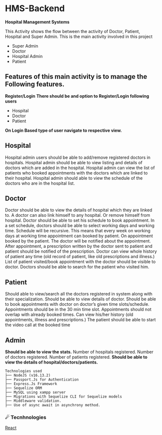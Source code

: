 # HMS-Backend
**Hospital Management Systems**

This Activity shows the flow between the activity of Doctor, Patient, Hospital and Super Admin. This is the main activity involved in this project  

- Super Admin 
- Doctor 
- Hospital Admin 
- Patient  
## Features of this main activity is to manage the Following features.
**Register/Login** 
**There should be and option to Register/Login following users**  
- Hospital  
- Doctor  
- Patient 

**On Login Based type of user navigate to respective view.**

## Hospital 
Hospital admin users should be able to add/remove registered doctors in hospitals. 
Hospital admin should be able to view listing and details of doctors which are added in the hospital. 
Hospital admin can view the list of patients who booked appointments with the doctors which are linked to their hospital. 
Hospital admin should able to view the schedule of the doctors who are in the hospital list. 
## Doctor 
Doctor should be able to view the details of hospital which they are linked to. A doctor can also link himself to any hospital. Or remove himself from hospital. Doctor should be able to set his schedule to book appointment. In a set schedule, doctors should be able to select working days and working time. Schedule will be recursive. This means that every week on working days at working time appointment can booked by patient. On appointment booked by the patient. The doctor will be notified about the appointment. After appointment, a prescription written by the doctor sent to patient and patient should be notified of the prescription. Doctor can view whole history of patient any time (old record of patient, like old prescriptions and illness.) List of patient visited/book appointment with the doctor should be visible to doctor. Doctors should be able to search for the patient who visited him. 
## Patient  
Should able to view/search all the doctors registered in system along with their specialization. Should be able to view details of doctor. Should be able to book appointments with doctor on doctor’s given time slots/schedule. Appointments should be in the 30 min time slot. Appointments should not overlap with already booked times. Can view his/her history (old appointments, illness and prescriptions.) The patient should be able to start the video call at the booked time 
## Admin  
**Should be able to view the stats.**
Number of hospitals registered. 
Number of doctors registered. 
Number of patients registered. 
**Should be able to view the details of hospital/doctors/patients.**

```
Technologies used
├── NodeJS (v16.13.2) 
├── Passport.Js for Authentication
├── Express.Js Framework
├── Sequelize ORM
├── MySQL using xampp server 
├── Migrations with Sequelize CLI for Sequelize models 
├── Middleware validation. 
├── Use of async await in asynchrony method.
```

### ☄ Tecnhnologies
<a href="https://nextjs.org">React</a>
